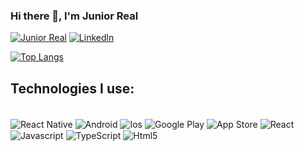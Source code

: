 ### Hi there 👋,  I'm Junior Real
[![Junior Real](https://img.shields.io/website-up-down-green-red/http/http://jrrealsolutions.co.uk.svg)](http://www.jrrealsolutions.co.uk)
[![Linkedln](https://img.shields.io/badge/LinkedIn-0077B5?style=for-the-badge&logo=linkedin&logoColor=white)](https://www.linkedin.com/in/juniorreal13)

[![Top Langs](https://github-readme-stats.vercel.app/api/top-langs/?username=jrdesigner13)](https://github.com/jrdesigner13/github-readme-stats)


## Technologies I use:
<div style="display: inline_block"><br/>
<img align="center" alt="React Native" src="https://img.shields.io/badge/React_Native-20232A?style=for-the-badge&logo=react&logoColor=61DAFB" />
<img align="center" alt="Android" src="https://img.shields.io/badge/Android-3DDC84?style=for-the-badge&logo=android&logoColor=white" />
<img align="center" alt="Ios" src="https://img.shields.io/badge/iOS-000000?style=for-the-badge&logo=ios&logoColor=white" />
<img align="center" alt="Google Play" src="https://img.shields.io/badge/Google_Play-414141?style=for-the-badge&logo=google-play&logoColor=white" />
<img align="center" alt="App Store" src="https://img.shields.io/badge/App_Store-0D96F6?style=for-the-badge&logo=app-store&logoColor=white" />
<img align="center" alt="React" src="https://img.shields.io/badge/React-20232A?style=for-the-badge&logo=react&logoColor=61DAFB" />
<img align="center" alt="Javascript" src="https://img.shields.io/badge/JavaScript-F7DF1E?style=for-the-badge&logo=javascript&logoColor=black" />
<img align="center" alt="TypeScript" src="https://img.shields.io/badge/TypeScript-007ACC?style=for-the-badge&logo=typescript&logoColor=white" />
<img align="center" alt="Html5" src="https://img.shields.io/badge/HTML5-E34F26?style=for-the-badge&logo=html5&logoColor=white" />
</div><br/>
